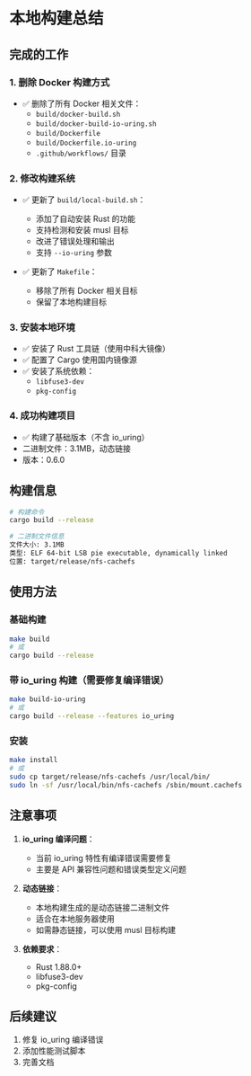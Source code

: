 # 本地构建总结

## 完成的工作

### 1. 删除 Docker 构建方式
- ✅ 删除了所有 Docker 相关文件：
  - `build/docker-build.sh`
  - `build/docker-build-io-uring.sh`
  - `build/Dockerfile`
  - `build/Dockerfile.io-uring`
  - `.github/workflows/` 目录

### 2. 修改构建系统
- ✅ 更新了 `build/local-build.sh`：
  - 添加了自动安装 Rust 的功能
  - 支持检测和安装 musl 目标
  - 改进了错误处理和输出
  - 支持 `--io-uring` 参数

- ✅ 更新了 `Makefile`：
  - 移除了所有 Docker 相关目标
  - 保留了本地构建目标

### 3. 安装本地环境
- ✅ 安装了 Rust 工具链（使用中科大镜像）
- ✅ 配置了 Cargo 使用国内镜像源
- ✅ 安装了系统依赖：
  - `libfuse3-dev`
  - `pkg-config`

### 4. 成功构建项目
- ✅ 构建了基础版本（不含 io_uring）
- 二进制文件：3.1MB，动态链接
- 版本：0.6.0

## 构建信息

```bash
# 构建命令
cargo build --release

# 二进制文件信息
文件大小: 3.1MB
类型: ELF 64-bit LSB pie executable, dynamically linked
位置: target/release/nfs-cachefs
```

## 使用方法

### 基础构建
```bash
make build
# 或
cargo build --release
```

### 带 io_uring 构建（需要修复编译错误）
```bash
make build-io-uring
# 或
cargo build --release --features io_uring
```

### 安装
```bash
make install
# 或
sudo cp target/release/nfs-cachefs /usr/local/bin/
sudo ln -sf /usr/local/bin/nfs-cachefs /sbin/mount.cachefs
```

## 注意事项

1. **io_uring 编译问题**：
   - 当前 io_uring 特性有编译错误需要修复
   - 主要是 API 兼容性问题和错误类型定义问题

2. **动态链接**：
   - 本地构建生成的是动态链接二进制文件
   - 适合在本地服务器使用
   - 如需静态链接，可以使用 musl 目标构建

3. **依赖要求**：
   - Rust 1.88.0+
   - libfuse3-dev
   - pkg-config

## 后续建议

1. 修复 io_uring 编译错误
2. 添加性能测试脚本
3. 完善文档